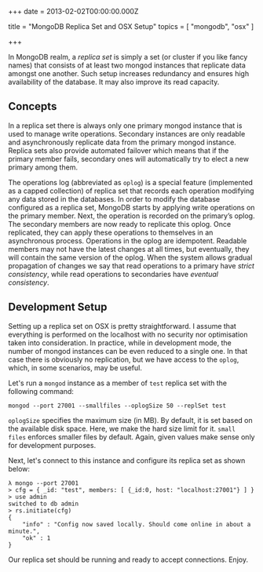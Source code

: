 
+++
date = 2013-02-02T00:00:00.000Z


title = "MongoDB Replica Set and OSX Setup"
topics = [ "mongodb", "osx" ]

+++

In MongoDB realm, a *replica set* is simply a set (or cluster if you like fancy
names) that consists of at least two mongod instances that replicate data
amongst one another. Such setup increases redundancy and ensures high
availability of the database. It may also improve its read capacity.

## Concepts

In a replica set there is always only one primary mongod instance that is used
to manage write operations. Secondary instances are only readable and
asynchronously replicate data from the primary mongod instance. Replica sets
also provide automated failover which means that if the primary member fails,
secondary ones will automatically try to elect a new primary among them.

The operations log (abbreviated as `oplog`) is a special feature (implemented
as a capped collection) of replica set that records each operation modifying any
data stored in the databases. In order to modify the database configured as a
replica set, MongoDB starts by applying write operations on the primary member.
Next, the operation is recorded on the primary’s oplog. The secondary members
are now ready to replicate this oplog. Once replicated, they can apply these
operations to themselves in an asynchronous process. Operations in the oplog are
idempotent. Readable members may not have the latest changes at all times, but
eventually, they will contain the same version of the oplog. When the system
allows gradual propagation of changes we say that read operations to a primary
have *strict consistency*, while read operations to secondaries have *eventual
consistency*.

## Development Setup

Setting up a replica set on OSX is pretty straightforward. I assume that
everything is performed on the localhost with no security nor optimisation taken
into consideration. In practice, while in development mode, the number of mongod
instances can be even reduced to a single one. In that case there is obviously
no replication, but we have access to the `oplog`, which, in some scenarios, may
be useful.

Let's run a `mongod` instance as a member of `test` replica set with the
following command:

```
mongod --port 27001 --smallfiles --oplogSize 50 --replSet test
```

`oplogSize` specifies the maximum size (in MB). By default, it is set based on
the available disk space. Here, we make the hard size limit for it. `small files`
enforces smaller files by default. Again, given values make sense only for
development purposes.

Next, let's connect to this instance and configure its replica set as shown
below:

```
λ mongo --port 27001
> cfg = { _id: "test", members: [ {_id:0, host: "localhost:27001"} ] }
> use admin
switched to db admin
> rs.initiate(cfg)
{
    "info" : "Config now saved locally. Should come online in about a minute.",
    "ok" : 1
}
```

Our replica set should be running and ready to accept connections. Enjoy.
